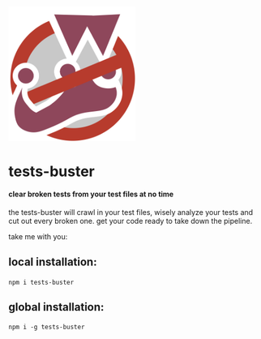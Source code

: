 <img src="tests-buster.png" alt="tests-buster" width="250"/>

# tests-buster

#### clear broken tests from your test files at no time

the tests-buster will crawl in your test files, wisely analyze your tests and cut out every broken one. get your code ready to take down the pipeline.

take me with you:

## local installation:

`npm i tests-buster`

## global installation:

`npm i -g tests-buster`